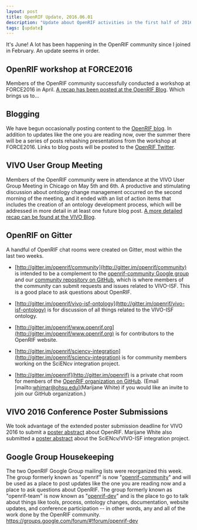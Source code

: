 ```yaml
---
layout: post
title: OpenRIF Update, 2016.06.01
description: "Update about OpenRIF activities in the first half of 2016."
tags: [update]
---
```


It's June!  A lot has been happening in the OpenRIF community since I joined in February.  An 
update seems in order.

## OpenRIF workshop at FORCE2016

Members of the OpenRIF community successfully conducted a workshop at FORCE2016 in April.  [A 
recap has been posted at the OpenRIF 
Blog](http://www.openrif.org/2016/04/29/FORCE2016-Workshop-Recap.html). Which brings us to...

## Blogging

We have begun occasionally posting content to the [OpenRIF blog](http://www.openrif.blog/).  In addition to updates like 
the one you are reading now, over the summer there will be a series of posts rehashing 
presentations from the workshop at FORCE2016.  Links to blog posts will be posted to the 
[OpenRIF Twitter](https://twitter.com/OpenRIF).

## VIVO User Group Meeting

Members of the OpenRIF community were in attendance at the VIVO User Group Meeting in Chicago 
on May 5th and 6th.  A productive and stimulating discussion about ontology change management 
occurred on the second morning of the meeting, and it ended with an list of action items that 
includes the creation of an ontology development process, which will be addressed in more 
detail in at least one future blog post.  [A more detailed recap can be found at the VIVO 
Blog](http://vivoweb.org/vivo-updates-may-8-2016-vivo-user-group-meeting).

## OpenRIF on Gitter

A handful of OpenRIF chat rooms were created on Gitter, most within the last two weeks.

* [http://gitter.im/openrif/community](http://gitter.im/openrif/community) is intended to be a complement to the 
[openrif-community Google group](https://groups.google.com/forum/#!forum/openrif-community) 
and our [community repository on GitHub](https://github.com/openrif/community), which is where 
members of the community can submit requests and issues related to VIVO-ISF.  This is a good 
place to ask questions about OpenRIF.

* [http://gitter.im/openrif/vivo-isf-ontology](http://gitter.im/openrif/vivo-isf-ontology) is for discussion of all things related to the 
VIVO-ISF ontology.

* [http://gitter.im/openrif/www.openrif.org](http://gitter.im/openrif/www.openrif.org) is for contributors to the OpenRIF website.

* [http://gitter.im/openrif/sciencv-integration](http://gitter.im/openrif/sciencv-integration) is for community members working on the SciENcv 
integration project.

* [http://gitter.im/openrif](http://gitter.im/openrif) is a private chat room for members of the [OpenRIF organization 
on GitHub](https://github.com/openrif). (Email [mailto:whimar@ohsu.edu](Marijane White) if you 
would like an invite to join our GitHub organization.)

## VIVO 2016 Conference Poster Submissions

We took advantage of the extended poster submission deadline for VIVO 2016 to submit a [poster 
abstract](https://docs.google.com/document/d/1qqFkGpv5qeGp9wHCdQuDEuC1IQpGhLQ7mSNqubAAFCI/edit) 
about OpenRIF.  Marijane White also submitted a [poster 
abstract](https://docs.google.com/document/d/1pm64NColKprFkTVQHj-1wNt_kLHj8P8-5R-MY7oh68k/edit) 
about the SciENcv/VIVO-ISF integration project.

## Google Group Housekeeping

The two OpenRIF Google Group mailing lists were reorganized this week.  The group formerly 
known as "openrif" is now 
"[openrif-community](https://groups.google.com/forum/#!forum/openrif-community)" and will be 
used as a place to post updates like the one you are reading now and a place to ask questions 
about OpenRIF.  The group formerly known as "openrif-team" is now known as 
"[openrif-dev](https://groups.google.com/forum/#!forum/openrif-dev)" and is the place to go to 
talk about things like tools, process, ontology changes, documentation, website updates, and 
conference participation -- in other words, any and all of the work done by the OpenRIF 
community. https://groups.google.com/forum/#!forum/openrif-dev
